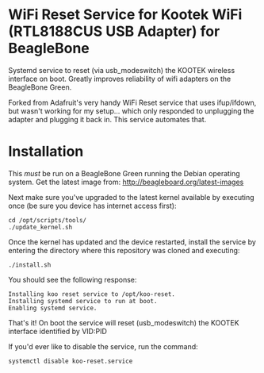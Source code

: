 WiFi Reset Service for Kootek WiFi (RTL8188CUS USB Adapter) for BeagleBone
==================

Systemd service to reset (via usb_modeswitch) the KOOTEK wireless interface on boot.  Greatly improves reliability of wifi adapters on the BeagleBone Green.

Forked from Adafruit's very handy WiFi Reset service that uses ifup/ifdown, but wasn't working for my setup... which only responded to unplugging the adapter and plugging it back in. This service automates that.

Installation
============

This *must* be run on a BeagleBone Green running the Debian operating system.  Get the latest image from: http://beagleboard.org/latest-images

Next make sure you've upgraded to the latest kernel available by executing once (be sure you device has internet access first):

````
cd /opt/scripts/tools/
./update_kernel.sh
````

Once the kernel has updated and the device restarted, install the service by entering the directory where this repository was cloned and executing:

````
./install.sh
````

You should see the following response:

````
Installing koo reset service to /opt/koo-reset.
Installing systemd service to run at boot.
Enabling systemd service.
````

That's it!  On boot the service will reset (usb_modeswitch) the KOOTEK interface identified by VID:PID

If you'd ever like to disable the service, run the command:

````
systemctl disable koo-reset.service
````

